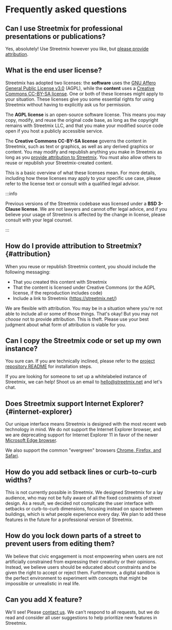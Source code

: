 # Frequently asked questions

## Can I use Streetmix for professional presentations or publications?

Yes, absolutely! Use Streetmix however you like, but [please provide attribution](#attribution).

## What is the end user license?

Streetmix has adopted two licenses: the **software** uses the [GNU Affero General Public License v3.0](https://github.com/streetmix/streetmix/blob/main/LICENSE) (AGPL), while the **content** uses a [Creative Commons CC-BY-SA license](https://creativecommons.org/licenses/by-sa/4.0/). One or both of these licenses might apply to your situation. These licenses give you some essential rights for using Streetmix without having to explicitly ask us for permission.

The **AGPL license** is an open-source software license. This means you may copy, modify, and reuse the original code base, as long as the copyright remains with Streetmix LLC, and that you make your modified source code open if you host a publicly accessible service.

The **Creative Commons CC-BY-SA license** governs the content in Streetmix, such as text or graphics, as well as any derived graphics or content. You may modify and republish anything you make in Streetmix as long as you [provide attribution to Streetmix](#attribution). You must also allow others to reuse or republish your Streetmix-created content.

This is a basic overview of what these licenses mean. For more details, including how these licenses may apply to your specific use case, please refer to the license text or consult with a qualified legal advisor.

:::info

Previous versions of the Streetmix codebase was licensed under a **BSD 3-Clause license**. We are not lawyers and cannot offer legal advice, and if you believe your usage of Streetmix is affected by the change in license, please consult with your legal counsel.

:::

## How do I provide attribution to Streetmix? {#attribution}

When you reuse or republish Streetmix content, you should include the following messaging:

- That you created this content with Streetmix
- That the content is licensed under Creative Commons (or the AGPL license, if the reproduction includes code)
- Include a link to Streetmix (<https://streetmix.net/>)

We are flexible with attribution. You may be in a situation where you're not able to include all or some of those things. That's okay! But you may not _choose_ not to provide attribution. This is theft. Please use your best judgment about what form of attribution is viable for you.

## Can I copy the Streetmix code or set up my own instance?

You sure can. If you are technically inclined, please refer to the [project repository README](https://github.com/streetmix/streetmix/blob/main/README.md) for installation steps.

If you are looking for someone to set up a whitelabeled instance of Streetmix, we can help! Shoot us an email to <hello@streetmix.net> and let's chat.

## Does Streetmix support Internet Explorer? {#internet-explorer}

Our unique interface means Streetmix is designed with the most recent web technology in mind. We do not support the Internet Explorer browser, and we are deprecating support for Internet Explorer 11 in favor of the newer [Microsoft Edge browser](https://www.microsoft.com/en-us/windows/microsoft-edge).

We also support the common "evergreen" browsers [Chrome, Firefox, and Safari](http://browsehappy.com/).

## How do you add setback lines or curb-to-curb widths?

This is not currently possible in Streetmix. We designed Streetmix for a lay audience, who may not be fully aware of all the fixed constraints of street design. As a result, we decided not complicate the user interface with setbacks or curb-to-curb dimensions, focusing instead on space between buildings, which is what people experience every day. We plan to add these features in the future for a professional version of Streetmix.

## How do you lock down parts of a street to prevent users from editing them?

We believe that civic engagement is most empowering when users are not artificially constrained from expressing their creativity or their opinions. Instead, we believe users should be educated about constraints and be given the right to accept or reject them. Furthermore, a digital sandbox is the perfect environment to experiment with concepts that might be impossible or unrealistic in real life.

## Can you add X feature?

We'll see! Please [contact us](../../community). We can't respond to all requests, but we do read and consider all user suggestions to help prioritize new features in Streetmix.

